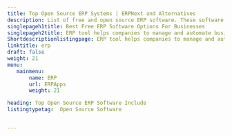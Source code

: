 ```yaml
---
title: Top Open Source ERP Systems | ERPNext and Alternatives
description: List of free and open source ERP software. These software help companies for managing all business units from a single site and help to improve decision making.
singlepageh1title: Best Free ERP Software Options For Businesses
singlepageh2title: ERP tool helps companies to manage and automate business workflows. Choose the best-suited ERP system for your business from the top open source ERP Systems.
Shortdescriptionlistingpage: ERP tool helps companies to manage and automate business workflows. Choose the best-suited ERP system for your business from the top open source ERP Systems.
linktitle: erp
draft: false
weight: 21
menu:
   mainmenu: 
       name: ERP
       url: ERPApps
       weight: 21

heading: Top Open Source ERP Software Include
listingtypetag:  Open Source Software 


---
```


